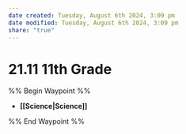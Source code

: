 ```yaml
---
date created: Tuesday, August 6th 2024, 3:09 pm
date modified: Tuesday, August 6th 2024, 3:09 pm
share: "true"
---
```


# 21.11 11th Grade

%% Begin Waypoint %%
- **[[Science|Science]]**

%% End Waypoint %%